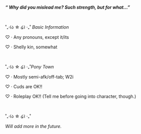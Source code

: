 <b><i>“ Why did you mislead me? Such strength, but for what...” </b></i>

<br>

˚₊‧꒰ა ☆ ໒꒱ ‧₊˚ <i>Basic Information</i>

♡ · Any pronouns, except it/its

♡ · Shelly kin, somewhat

<br>

˚₊‧꒰ა ☆ ໒꒱ ‧₊˚<i>Pony Town</i>

♡ · Mostly semi-afk/off-tab; W2i

♡ · Cuds are OK!!

♡ · Roleplay OK!! (Tell me before going into character, though.)

<br> 

˚₊‧꒰ა ☆ ໒꒱ ‧₊˚

<i>Will add more in the future.</i>
